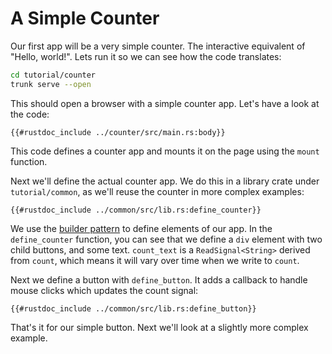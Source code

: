 # A Simple Counter

Our first app will be a very simple counter. The interactive equivalent of "Hello, world!". Lets run it so we can see how the code translates:

```bash
cd tutorial/counter
trunk serve --open
```

This should open a browser with a simple counter app. Let's have a look at the code:

```rust,no_run,noplayground,ignore
{{#rustdoc_include ../counter/src/main.rs:body}}
```

This code defines a counter app and mounts it on the page using the `mount` function.

Next we'll define the actual counter app. We do this in a library crate under `tutorial/common`, as we'll reuse the counter in more complex examples:

```rust,no_run,noplayground,ignore
{{#rustdoc_include ../common/src/lib.rs:define_counter}}
```

We use the [builder pattern] to define elements of our app. In the `define_counter` function, you can see that we define a `div` element with two child buttons, and some text. `count_text` is a `ReadSignal<String>` derived from `count`, which means it will vary over time when we write to `count`.

Next we define a button with `define_button`. It adds a callback to handle mouse clicks which updates the count signal:

```rust,no_run,noplayground,ignore
{{#rustdoc_include ../common/src/lib.rs:define_button}}
```

That's it for our simple button. Next we'll look at a slightly more complex example.

[builder pattern]: https://en.wikipedia.org/wiki/Builder_pattern
